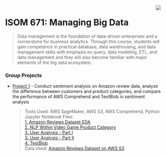 <img src="https://github.com/jzhu808/images/blob/master/JZ.JPG" align="right" />

# ISOM 671: Managing Big Data
> Data management is the foundation of data-driven enterprises and a cornerstone for business analytics.
Through this course, students will gain competence in practical database, data warehousing, and data
management skills with emphasis on query, data modeling, ETL, and data management and they will also
become familiar with major elements of the big data ecosystem.


### Group Projects
- [Project 1](https://github.com/jzhu808/ISOM-671-Managing-Big-Data/blob/master/ManagingBigData%20Team%204%20Project%201.pdf) - Conduct sentiment analysis on Amazon review data, analyze the difference between customers and product categories, and compare the performance of AWS Comprehend and TextBlob in sentiment analysis
  > Tools Used: AWS SageMaker, AWS S3, AWS Comprehend, Python  
  Jupyter Notebook Files:  
  [1. Amazon Reviews Dataset EDA](https://github.com/jzhu808/ISOM-671-Managing-Big-Data/blob/master/1.%20Amazon%20Comprehend%20Demo%20_%20Amazon%20Reviews%20EDA.ipynb)  
  [2. NLP Within Video Game Product Category](https://github.com/jzhu808/ISOM-671-Managing-Big-Data/blob/master/2.%20NLP%20_%20Video%20Game%20Category.ipynb)  
  [3. User Analysis - Part I](https://github.com/jzhu808/ISOM-671-Managing-Big-Data/blob/master/3.%20User%20Analysis%20-%20Part%20I.ipynb)  
  [3. User Analysis - Part II](https://github.com/jzhu808/ISOM-671-Managing-Big-Data/blob/master/3.%20User%20Analysis%20-%20Part%20II.ipynb)  
  [4. TextBlob](https://github.com/jzhu808/ISOM-671-Managing-Big-Data/blob/master/4.%20TextBlob.ipynb)  
  Data Used: [Amazon Reviews Dataset on AWS S3](https://s3.amazonaws.com/amazon-reviews-pds/tsv/index.txt)
